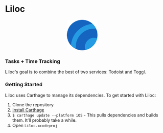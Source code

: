 # Liloc
<p align="center"><img src="README.assets/AppIcon.png" alt="AppIcon" height="100" width="100" /></p>

### Tasks + Time Tracking

Liloc's goal is to combine the best of two services: Todoist and Toggl. 

### Getting Started

Liloc uses Carthage to manage its dependencies. To get started with Liloc:

1. Clone the repository
2. [Install Carthage](https://github.com/Carthage/Carthage#installing-carthage)
3. `$ carthage update --platform iOS` - This pulls dependencies and builds them. It'll probably take a while.
4. Open `Liloc.xcodeproj`
